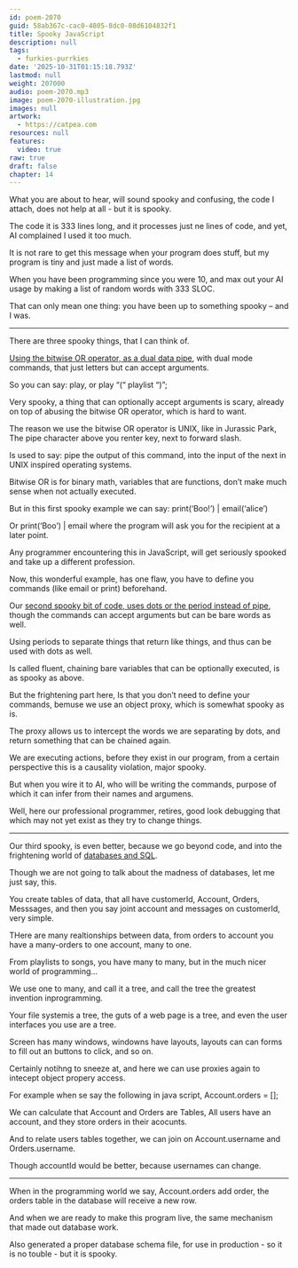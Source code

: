 ```yaml
---
id: poem-2070
guid: 58ab367c-cac0-4805-8dc0-08d6104832f1
title: Spooky JavaScript
description: null
tags:
  - furkies-purrkies
date: '2025-10-31T01:15:18.793Z'
lastmod: null
weight: 207000
audio: poem-2070.mp3
image: poem-2070-illustration.jpg
images: null
artwork:
  - https://catpea.com
resources: null
features:
  video: true
raw: true
draft: false
chapter: 14
---
```


What you are about to hear, will sound spooky and confusing,
the code I attach, does not help at all - but it is spooky.

The code it is 333 lines long, and it processes just ne lines of code,
and yet, AI complained I used it too much.

It is not rare to get this message when your program does stuff,
but my program is tiny and just made a list of words.

When you have been programming since you were 10,
and max out your AI usage by making a list of random words with 333 SLOC.

That can only mean one thing:
you have been up to something spooky – and I was.

---

There are three spooky things,
that I can think of.

[Using the bitwise OR operator, as a dual data pipe][1],
with dual mode commands, that just letters but can accept arguments.

So you can say: play,
or play “(“ playlist “)”;

Very spooky, a thing that can optionally accept arguments is scary,
already on top of abusing the bitwise OR operator, which is hard to want.

The reason we use the bitwise OR operator is UNIX, like in Jurassic Park,
The pipe character above you renter key, next to forward slash.

Is used to say: pipe the output of this command,
into the input of the next in UNIX inspired operating systems.

Bitwise OR is for binary math, variables that are functions,
don’t make much sense when not actually executed.

But in this first spooky example we can say:
print(‘Boo!’) | email(‘alice’)

Or print(‘Boo’) | email
where the program will ask you for the recipient at a later point.

Any programmer encountering this in JavaScript,
will get seriously spooked and take up a different profession.

Now, this wonderful example, has one flaw,
you have to define you commands (like email or print) beforehand.

Our [second spooky bit of code, uses dots or the period instead of pipe][2],
though the commands can accept arguments but can be bare words as well.

Using periods to separate things that return like things,
and thus can be used with dots as well.

Is called fluent, chaining bare variables that can be optionally executed,
is as spooky as above.

But the frightening part here, Is that you don’t need to define your commands,
bemuse we use an object proxy, which is somewhat spooky as is.

The proxy allows us to intercept the words we are separating by dots,
and return something that can be chained again.

We are executing actions, before they exist in our program,
from a certain perspective this is a causality violation, major spooky.

But when you wire it to AI, who will be writing the commands,
purpose of which it can infer from their names and argumens.

Well, here our professional programmer, retires,
good look debugging that which may not yet exist as they try to change things.

---

Our third spooky, is even better, because we go beyond code,
and into the frightening world of [databases and SQL][3].

Though we are not going to talk about the madness of databases,
let me just say, this.

You create tables of data, that all have customerId, Account, Orders, Messsages,
and then you say joint account and messages on customerId, very simple.

THere are many realtionships between data, from orders to account
you have a many-orders to one account, many to one.

From playlists to songs, you have many to many,
but in the much nicer world of programming...

We use one to many, and call it a tree,
and call the tree the greatest invention inprogramming.

Your file systemis a tree, the guts of a web page is a tree,
and even the user interfaces you use are a tree.

Screen has many windows, windowns have layouts,
layouts can can forms to fill out an buttons to click, and so on.

Certainly notihng to sneeze at,
and here we can use proxies again to intecept object propery access.

For example when se say the following in java script,
Account.orders = [];

We can calculate that Account and Orders are Tables,
All users have an account, and they store orders in their acocunts.

And to relate users tables together,
we can join on Account.username and Orders.username.

Though accountId would be better,
because usernames can change.

---

When in the programming world we say,
Account.orders add order, the orders table in the database will receive a new row.

And when we are ready to make this program live,
the same mechanism that made out database work.

Also generated a proper database schema file,
for use in production - so it is no touble - but it is spooky.

[1]: https://gist.github.com/catpea/bc5ed66f20f00952282890fcd585c465
[2]: https://gist.github.com/catpea/c8054a2b0cf86b5df1cd1b17f4cc0960
[3]: https://en.wikipedia.org/wiki/SQL
